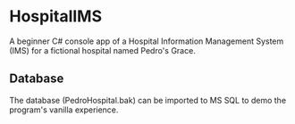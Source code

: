 # HospitalIMS
A beginner C# console app of a Hospital Information Management System (IMS) for a fictional hospital named Pedro's Grace.

## Database
The database (PedroHospital.bak) can be imported to MS SQL to demo the program's vanilla experience.
